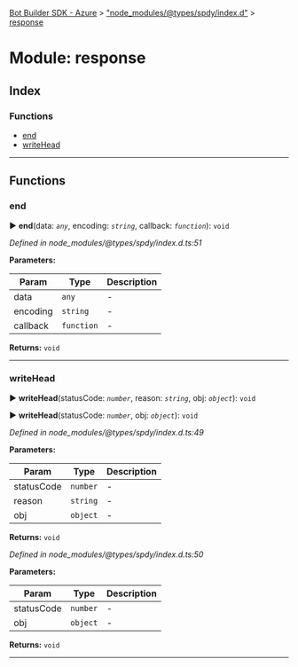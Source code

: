 [Bot Builder SDK - Azure](../README.md) > ["node_modules/@types/spdy/index.d"](../modules/_node_modules__types_spdy_index_d_.md) > [response](../modules/_node_modules__types_spdy_index_d_.response.md)



# Module: response

## Index

### Functions

* [end](_node_modules__types_spdy_index_d_.response.md#end)
* [writeHead](_node_modules__types_spdy_index_d_.response.md#writehead)



---
## Functions
<a id="end"></a>

###  end

► **end**(data: *`any`*, encoding: *`string`*, callback: *`function`*): `void`



*Defined in node_modules/@types/spdy/index.d.ts:51*



**Parameters:**

| Param | Type | Description |
| ------ | ------ | ------ |
| data | `any`   |  - |
| encoding | `string`   |  - |
| callback | `function`   |  - |





**Returns:** `void`





___

<a id="writehead"></a>

###  writeHead

► **writeHead**(statusCode: *`number`*, reason: *`string`*, obj: *`object`*): `void`

► **writeHead**(statusCode: *`number`*, obj: *`object`*): `void`



*Defined in node_modules/@types/spdy/index.d.ts:49*



**Parameters:**

| Param | Type | Description |
| ------ | ------ | ------ |
| statusCode | `number`   |  - |
| reason | `string`   |  - |
| obj | `object`   |  - |





**Returns:** `void`



*Defined in node_modules/@types/spdy/index.d.ts:50*



**Parameters:**

| Param | Type | Description |
| ------ | ------ | ------ |
| statusCode | `number`   |  - |
| obj | `object`   |  - |





**Returns:** `void`





___


